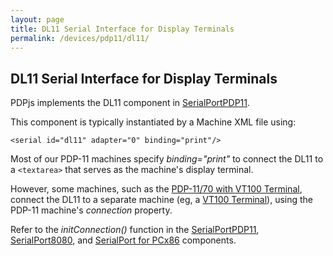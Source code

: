 ```yaml
---
layout: page
title: DL11 Serial Interface for Display Terminals
permalink: /devices/pdp11/dl11/
---
```


DL11 Serial Interface for Display Terminals
-------------------------------------------

PDPjs implements the DL11 component in [SerialPortPDP11](/modules/pdp11/lib/serial.js). 

This component is typically instantiated by a Machine XML file using:

	<serial id="dl11" adapter="0" binding="print"/>

Most of our PDP-11 machines specify *binding="print"* to connect the DL11 to a `<textarea>` that serves as the machine's
display terminal.

However, some machines, such as the [PDP-11/70 with VT100 Terminal](/devices/pdp11/machine/1170/vt100/), connect the DL11
to a separate machine (eg, a [VT100 Terminal](/devices/pc8080/machine/vt100/)), using the PDP-11 machine's *connection* property.

Refer to the *initConnection()* function in the [SerialPortPDP11](/modules/pdp11/lib/serial.js),
[SerialPort8080](/modules/pc8080/lib/serial.js), and [SerialPort for PCx86](/modules/pcx86/lib/serial.js)
components.
